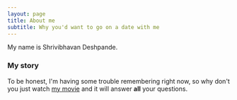 ```yaml
---
layout: page
title: About me
subtitle: Why you'd want to go on a date with me
---
```


My name is Shrivibhavan Deshpande.




### My story

To be honest, I'm having some trouble remembering right now, so why don't you just watch [my movie](https://en.wikipedia.org/wiki/The_Princess_Bride_%28film%29) and it will answer **all** your questions.
